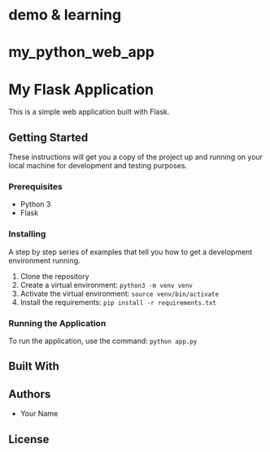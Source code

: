 # demo & learning
# my_python_web_app
# My Flask Application

This is a simple web application built with Flask.

## Getting Started

These instructions will get you a copy of the project up and running on your local machine for development and testing purposes.

### Prerequisites

- Python 3
- Flask

### Installing

A step by step series of examples that tell you how to get a development environment running.

1. Clone the repository
2. Create a virtual environment: `python3 -m venv venv`
3. Activate the virtual environment: `source venv/bin/activate`
4. Install the requirements: `pip install -r requirements.txt`

### Running the Application

To run the application, use the command: `python app.py`

## Built With



## Authors

- Your Name

## License

